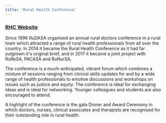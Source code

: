 ```yaml
---
title: 'Rural Health Conference'
---
```

### [RHC Website](https://www.ruralhealthconference.org.za/)
Since 1996 RuDASA organised an annual rural doctors conference in a rural town which attracted a range of rural health professionals from all over the country. In 2014 it became the Rural Health Conference as it had far outgrown it's original brief, and in 2017 it became a joint project with RuReSA, PACASA and RuNurSA.

The conference is a much-anticipated, vibrant forum which combines a mixture of sessions ranging from clinical skills updates for and by a wide range of health professionals to emotive discussions and workshops on issues such as justice and equity. The conference is ideal for exchanging ideas and is ideal for networking. Younger colleagues and students are also encouraged to attend.

A highlight of the conference is the gala Dinner and Award Ceremony in which doctors, nurses, clinical associates and therapists are recognised for their outstanding role in rural health. 

<!--
    This is a comment and is not displayed on the website. Do not alter this text between arrows (->).
    To change the content in this file, simply retype/ copy+paste any text above, as you would in a normal text file/ word document.

    Please refer to the "HOW TO USE" or "HOW TO USE SHORT" files for more information.
 -->